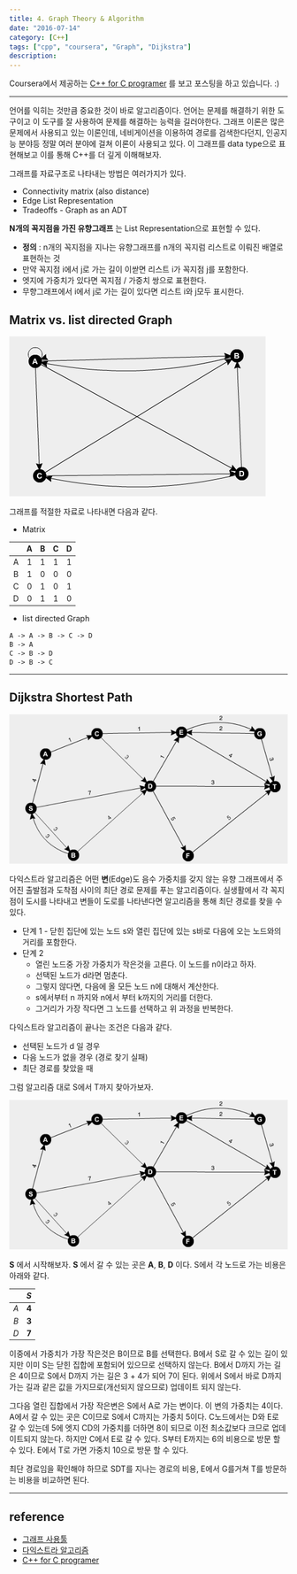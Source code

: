 ```yaml
---
title: 4. Graph Theory & Algorithm
date: "2016-07-14"
category: [C++]
tags: ["cpp", "coursera", "Graph", "Dijkstra"]
description:
---
```


Coursera에서 제공하는 [C++ for C programer](https://www.coursera.org/learn/c-plus-plus-a/home/info) 를 보고 포스팅을 하고 있습니다. :)

---

언어를 익히는 것만큼 중요한 것이 바로 알고리즘이다. 언어는 문제를 해결하기 위한 도구이고 이 도구를 잘 사용하여 문제를 해결하는 능력을 길러야한다. 그래프 이론은 많은 문제에서 사용되고 있는 이론인데, 네비게이션을 이용하여 경로를 검색한다던지, 인공지능 분야등 정말 여러 분야에 걸쳐 이론이 사용되고 있다. 이 그래프를 data type으로 표현해보고 이를 통해 C++를 더 깊게 이해해보자.

그래프를 자료구조로 나타내는 방법은 여러가지가 있다.

- Connectivity matrix (also distance)
- Edge List Representation
- Tradeoffs - Graph as an ADT

**N개의 꼭지점을 가진 유향그래프** 는 List Representation으로 표현할 수 있다.

- **정의** : n개의 꼭지점을 지나는 유향그래프를 n개의 꼭지럼 리스트로 이뤄진 배열로 표현하는 것
- 만약 꼭지점 i에서 j로 가는 길이 이싿면 리스트 i가 꼭지점 j를 포함한다.
- 엣지에 가중치가 있다면 꼭지점 / 가중치 쌍으로 표현한다.
- 무향그래프에서 i에서 j로 가는 길이 있다면 리스트 i와 j모두 표시한다.

## Matrix vs. list directed Graph


![그래프](./0.png)


그래프를 적절한 자료로 나타내면 다음과 같다.

- Matrix

|  |  A | B | C | D |
|:-:|:-:|:-:|:-:|:-:|
| A | 1 | 1 | 1 | 1 |
| B | 1 | 0 | 0 | 0 |
| C | 0 | 1 | 0 | 1 |
| D | 0 | 1 | 1 | 0 |  

- list directed Graph

```text
A -> A -> B -> C -> D
B -> A
C -> B -> D
D -> B -> C
```

---

## Dijkstra Shortest Path

![그래프](./1.png)

다익스트라 알고리즘은 어떤 **변**(Edge)도 음수 가중치를 갖지 않는 유향 그래프에서 주어진 출발점과 도착점 사이의 최단 경로 문제를 푸는 알고리즘이다. 실생활에서 각 꼭지점이 도시를 나타내고 변들이 도로를 나타낸다면 알고리즘을 통해 최단 경로를 찾을 수 있다.

 - 단계 1 - 닫힌 집단에 있는 노드 s와 열린 집단에 있는 s바로 다음에 오는 노드와의 거리를 포함한다.
 - 단계 2
    - 열린 노드중 가장 가중치가 작은것을 고른다. 이 노드를 n이라고 하자.
    - 선택된 노드가 d라면 멈춘다.
    - 그렇지 않다면, 다음에 올 모든 노드 n에 대해서 계산한다.
    - s에서부터 n 까지와 n에서 부터 k까지의 거리를 더한다.
    - 그거리가 가장 작다면 그 노드를 선택하고 위 과정을 반복한다.

다익스트라 알고리즘이 끝나는 조건은 다음과 같다.

- 선택된 노드가 d 일 경우
- 다음 노드가 없을 경우 (경로 찾기 실패)
- 최단 경로를 찾았을 때

그럼 알고리즘 대로 S에서 T까지 찾아가보자.

![그래프](./1.png)

**S** 에서 시작해보자. **S** 에서 갈 수 있는 곳은 **A**, **B**, **D** 이다.
S에서 각 노드로 가는 비용은 아래와 같다.

|  |  *S* |
|:-:|:-:|
| *A* | **4** |
| *B* | **3** |
| *D* | **7** |

이중에서 가중치가 가장 작은것은 B이므로 B를 선택한다. B에서 S로 갈 수 있는 길이 있지만 이미 S는 닫힌 집합에 포함되어 있으므로 선택하지 않는다. B에서 D까지 가는 길은 4이므로 S에서 D까지 가는 길은 3 + 4가 되어 7이 된다. 위에서  S에서 바로 D까지 가는 길과 같은 값을 가지므로(개선되지 않으므로) 업데이트 되지 않는다.

그다음 열린 집합에서 가장 작은변은 S에서 A로 가는 변이다. 이 변의 가중치는 4이다. A에서 갈 수 있는 곳은 C이므로 S에서 C까지는 가중치 5이다. C노드에서는 D와 E로 갈 수 있는데 5에 엣지 CD의 가중치를 더하면 8이 되므로 이전 최소값보다 크므로 업데이트되지 않는다. 하지만 C에서 E로 갈 수 있다. S부터 E까지는 6의 비용으로 방문 할 수 있다. E에서 T로 가면 가중치 10으로 방문 할 수 있다.

최단 경로임을 확인해야 하므로 SDT를 지나는 경로의 비용, E에서 G를거쳐 T를 방문하는 비용을 비교하면 된다.

---

## reference

- [그래프 사용툴](http://illuminations.nctm.org/Activity.aspx?id=3550)
- [다익스트라 알고리즘](https://ko.wikipedia.org/wiki/%EB%8D%B0%EC%9D%B4%ED%81%AC%EC%8A%A4%ED%8A%B8%EB%9D%BC_%EC%95%8C%EA%B3%A0%EB%A6%AC%EC%A6%98)
- [C++ for C programer](https://www.coursera.org/learn/c-plus-plus-a/home/info)
